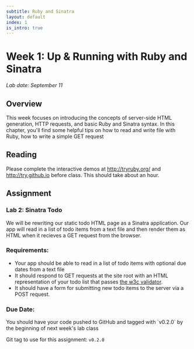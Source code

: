 ```yaml
---
subtitle: Ruby and Sinatra
layout: default
index: 1
is_intro: true
---
```


# Week 1: Up & Running with Ruby and Sinatra
*Lab date: September 11*

## Overview
This week focuses on introducing the concepts of server-side HTML generation, HTTP requests, and basic Ruby and Sinatra syntax. In this chapter, you'll find some helpful tips on how to read and write file with Ruby, how to write a simple GET request

## Reading
Please complete the interactive demos at http://tryruby.org/ and http://try.github.io before class. This should take about an hour.

## Assignment
<div class="panel panel-info">
  <div class="panel-heading">
    <h3 class="panel-title">Lab 2: Sinatra Todo</h3>
  </div>
  <div class="panel-body">
    <p>We will be rewriting our static todo HTML page as a Sinatra application. Our app will read in a list of todo items from a text file and then render them as HTML when it recieves a GET request from the browser.</p>
    <h3>Requirements:</h3>
    <ul>
      <li>Your app should be able to read in a list of todo items with optional due dates from a text file</li>
      <li>It should respond to GET requests at the site root with an HTML representation of your todo list that passes <a href="http://validator.w3.org">the w3c validator</a>.</li>
      <li>It should have a form for submitting new todo items to the server via a POST request.</li>
    </ul>
    <h3>Due Date:</h3>
      <p>You should have your code pushed to GitHub and tagged with `v0.2.0` by the beginning of next week's lab class</p>
    </div>
    <div class="panel-footer">
      <p>Git tag to use for this assignment: <code>v0.2.0</code></p>
    </div>
  </div>
</p>